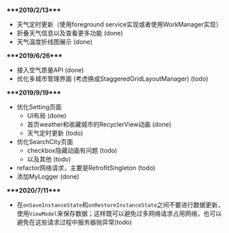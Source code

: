 **\*\*\*2019/2/13\*\*\***
* 天气定时更新（使用foreground service实现或者使用WorkManager实现）
* 折叠天气信息以及查看更多功能 (done)
* 天气温度折线图展示 (done)

**\*\*\*2019/6/26\*\*\***
* 接入空气质量API (done)
* 优化多城市管理界面 (考虑换成StaggeredGridLayoutManager) (todo)

**\*\*\*2019/9/19\*\*\***
* 优化Setting页面  
    * UI布局 (done)
    * 首页weather和收藏城市的RecyclerView动画 (done)
    * 天气定时更新 (todo) 
* 优化SearchCity页面  
    * checkbox隐藏动画有问题 (todo)
    * 以及其他 (todo)
* refactor网络请求，主要是RetrofitSingleton (todo)
* 添加MyLogger (done)

**\*\*\*2020/7/11\*\*\***
* 在`onSaveInstanceState`和`onRestoreInstanceState`之间不要进行数据更新，
使用`ViewModel`来保存数据；这样既可以避免过多网络请求占用网络，也可以避免在这些请求过程中服务器抛异常(todo)
